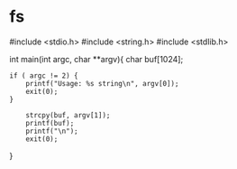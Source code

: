 # fs
#include <stdio.h>
#include <string.h>
#include <stdlib.h>

int main(int argc, char **argv){
        char buf[1024];

	if ( argc != 2) {
		printf("Usage: %s string\n", argv[0]);
		exit(0);
	}

        strcpy(buf, argv[1]);
        printf(buf);
        printf("\n");
        exit(0);
}
